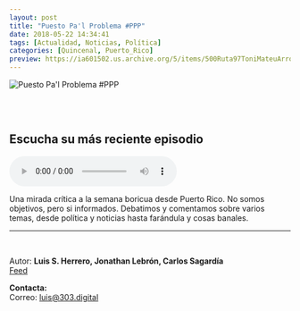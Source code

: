 ```yaml
---
layout: post
title: "Puesto Pa'l Problema #PPP"
date: 2018-05-22 14:34:41
tags: [Actualidad, Noticias, Política]
categories: [Quincenal, Puerto_Rico]
preview: https://ia601502.us.archive.org/5/items/500Ruta97ToniMateuArrom/300ppp-LuisHerrero.jpg
---
```


![Puesto Pa'l Problema #PPP](https://ia801502.us.archive.org/5/items/500Ruta97ToniMateuArrom/400ppp-LuisHerrero.jpg)

<br/>
<br/>

## Escucha su más reciente episodio

<!--reproductor-feed=https://www.omnycontent.com/d/playlist/4f1a70cd-ae6a-4438-93bc-a77001824e11/adcd0553-76a6-4d40-b94e-a77001830c3c/c3e3f0ea-2ac5-4212-be19-a7700186d1eb/podcast.rss-->
<!--reproductor-start-->
<audio id="audio" preload="auto" controls="" src="https://omnystudio.com/d/clips/4f1a70cd-ae6a-4438-93bc-a77001824e11/adcd0553-76a6-4d40-b94e-a77001830c3c/279ecce4-2edd-4e79-9ac1-a9a7015d03b4/audio.mp3?utm_source=Podcast&in_playlist=c3e3f0ea-2ac5-4212-be19-a7700186d1eb&t=1543526111"></audio>
<!--reproductor-end-->

Una mirada crítica a la semana boricua desde Puerto Rico. No somos objetivos, pero si informados. Debatimos y comentamos sobre varios temas, desde política y noticias hasta farándula y cosas banales.  

_ _ _

<br>

Autor: **Luis S. Herrero, Jonathan Lebrón, Carlos Sagardía**  
[Feed](https://omny.fm/shows/ppp/playlists/podcast)  

**Contacta:**  
Correo: [luis@303.digital](mailto:luis@303.digital)  
